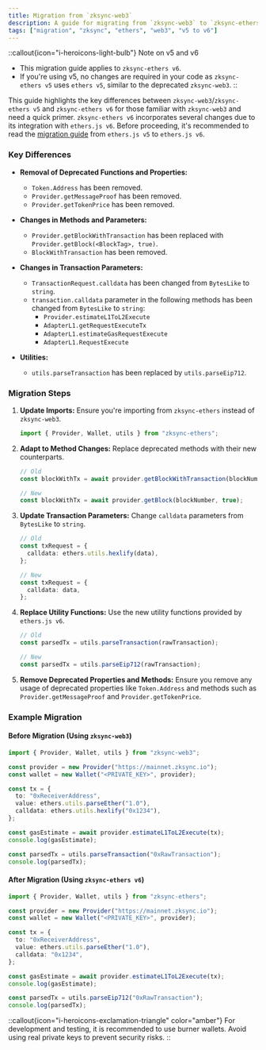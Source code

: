 ```yaml
---
title: Migration from `zksync-web3`
description: A guide for migrating from `zksync-web3` to `zksync-ethers v6`.
tags: ["migration", "zksync", "ethers", "web3", "v5 to v6"]
---
```


::callout{icon="i-heroicons-light-bulb"}
Note on v5 and v6

- This migration guide applies to `zksync-ethers v6`.
- If you're using v5, no changes are required in your code as `zksync-ethers v5` uses `ethers v5`, similar to the
deprecated `zksync-web3`.
::

This guide highlights the key differences between `zksync-web3`/`zksync-ethers v5` and `zksync-ethers v6` for those
familiar with `zksync-web3` and need a quick primer. `zksync-ethers v6` incorporates several changes due to its
integration with `ethers.js v6`. Before proceeding, it's recommended to read
the [migration guide](https://docs.ethers.org/v6/migrating/) from `ethers.js v5` to `ethers.js v6`.

### Key Differences

- **Removal of Deprecated Functions and Properties:**
  - `Token.Address` has been removed.
  - `Provider.getMessageProof` has been removed.
  - `Provider.getTokenPrice` has been removed.

- **Changes in Methods and Parameters:**
  - `Provider.getBlockWithTransaction` has been replaced with `Provider.getBlock(<BlockTag>, true)`.
  - `BlockWithTransaction` has been removed.

- **Changes in Transaction Parameters:**
  - `TransactionRequest.calldata` has been changed from `BytesLike` to `string`.
  - `transaction.calldata` parameter in the following methods has been changed from `BytesLike` to `string`:
    - `Provider.estimateL1ToL2Execute`
    - `AdapterL1.getRequestExecuteTx`
    - `AdapterL1.estimateGasRequestExecute`
    - `AdapterL1.RequestExecute`

- **Utilities:**
  - `utils.parseTransaction` has been replaced by `utils.parseEip712`.

### Migration Steps

1. **Update Imports:**
   Ensure you're importing from `zksync-ethers` instead of `zksync-web3`.

   ```ts
   import { Provider, Wallet, utils } from "zksync-ethers";
   ```

2. **Adapt to Method Changes:**
   Replace deprecated methods with their new counterparts.

   ```ts
   // Old
   const blockWithTx = await provider.getBlockWithTransaction(blockNumber);

   // New
   const blockWithTx = await provider.getBlock(blockNumber, true);
   ```

3. **Update Transaction Parameters:**
   Change `calldata` parameters from `BytesLike` to `string`.

   ```ts
   // Old
   const txRequest = {
     calldata: ethers.utils.hexlify(data),
   };

   // New
   const txRequest = {
     calldata: data,
   };
   ```

4. **Replace Utility Functions:**
   Use the new utility functions provided by `ethers.js v6`.

   ```ts
   // Old
   const parsedTx = utils.parseTransaction(rawTransaction);

   // New
   const parsedTx = utils.parseEip712(rawTransaction);
   ```

5. **Remove Deprecated Properties and Methods:**
   Ensure you remove any usage of deprecated properties like `Token.Address` and methods such
   as `Provider.getMessageProof` and `Provider.getTokenPrice`.

### Example Migration

#### Before Migration (Using `zksync-web3`)

```ts
import { Provider, Wallet, utils } from "zksync-web3";

const provider = new Provider("https://mainnet.zksync.io");
const wallet = new Wallet("<PRIVATE_KEY>", provider);

const tx = {
  to: "0xReceiverAddress",
  value: ethers.utils.parseEther("1.0"),
  calldata: ethers.utils.hexlify("0x1234"),
};

const gasEstimate = await provider.estimateL1ToL2Execute(tx);
console.log(gasEstimate);

const parsedTx = utils.parseTransaction("0xRawTransaction");
console.log(parsedTx);
```

#### After Migration (Using `zksync-ethers v6`)

```ts
import { Provider, Wallet, utils } from "zksync-ethers";

const provider = new Provider("https://mainnet.zksync.io");
const wallet = new Wallet("<PRIVATE_KEY>", provider);

const tx = {
  to: "0xReceiverAddress",
  value: ethers.utils.parseEther("1.0"),
  calldata: "0x1234",
};

const gasEstimate = await provider.estimateL1ToL2Execute(tx);
console.log(gasEstimate);

const parsedTx = utils.parseEip712("0xRawTransaction");
console.log(parsedTx);
```

::callout{icon="i-heroicons-exclamation-triangle" color="amber"}
For development and testing, it is recommended to use burner wallets. Avoid using real private keys to prevent security risks.
::
